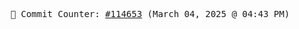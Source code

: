 <p align="center">
    <samp>
        📮 Commit Counter: <a href="https://github.com/Javascript-void0/Javascript-void0/commits/main">#114653</a> (March 04, 2025 @ 04:43 PM)
    </samp>
</p>